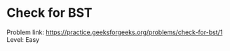 # Check for BST
Problem link: https://practice.geeksforgeeks.org/problems/check-for-bst/1 <br>
Level: Easy